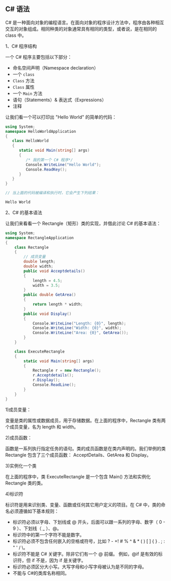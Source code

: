 ## C# 语法

C# 是一种面向对象的编程语言。在面向对象的程序设计方法中，程序由各种相互交互的对象组成。相同种类的对象通常具有相同的类型，或者说，是在相同的 class 中。

1、C# 程序结构

一个 C# 程序主要包括以下部分：

- 命名空间声明（Namespace declaration）
- 一个 `class`
- `Class` 方法
- `Class` 属性
- 一个 `Main` 方法
- 语句（Statements）& 表达式（Expressions）
- 注释

让我们看一个可以打印出 "Hello World" 的简单的代码：

```cs
using System;
namespace HelloWorldApplication
{
   class HelloWorld
   {
      static void Main(string[] args)
      {
         /* 我的第一个 C# 程序*/
         Console.WriteLine("Hello World");
         Console.ReadKey();
      }
   }
}

// 当上面的代码被编译和执行时，它会产生下列结果：

Hello World
```

2、C# 的基本语法

让我们来看看一个 Rectangle（矩形）类的实现，并借此讨论 C# 的基本语法：

```cs
using System;
namespace RectangleApplication
{
    class Rectangle
    {
        // 成员变量
        double length;
        double width;
        public void Acceptdetails()
        {
            length = 4.5;
            width = 3.5;
        }
        public double GetArea()
        {
            return length * width;
        }
        public void Display()
        {
            Console.WriteLine("Length: {0}", length);
            Console.WriteLine("Width: {0}", width);
            Console.WriteLine("Area: {0}", GetArea());
        }
    }

    class ExecuteRectangle
    {
        static void Main(string[] args)
        {
            Rectangle r = new Rectangle();
            r.Acceptdetails();
            r.Display();
            Console.ReadLine();
        }
    }
}
```

1)成员变量：

变量是类的属性或数据成员，用于存储数据。在上面的程序中，Rectangle 类有两个成员变量，名为 length 和 width。

2)成员函数：

函数是一系列执行指定任务的语句。类的成员函数是在类内声明的。我们举例的类 Rectangle 包含了三个成员函数： AcceptDetails、GetArea 和 Display。

3)实例化一个类

在上面的程序中，类 ExecuteRectangle 是一个包含 Main() 方法和实例化 Rectangle 类的类。

4)标识符

标识符是用来识别类、变量、函数或任何其它用户定义的项目。在 C# 中，类的命名必须遵循如下基本规则：

- 标识符必须以字母、下划线或 @ 开头，后面可以跟一系列的字母、数字（ 0 - 9 ）、下划线（ \_ ）、@。
- 标识符中的第一个字符不能是数字。
- 标识符必须不包含任何嵌入的空格或符号，比如 ? - +! # % ^ & \* ( ) [ ] { } . ; : " ' / \。
- 标识符不能是 C# 关键字。除非它们有一个 @ 前缀。 例如，@if 是有效的标识符，但 if 不是，因为 if 是关键字。
- 标识符必须区分大小写。大写字母和小写字母被认为是不同的字母。
- 不能与 C#的类库名称相同。
